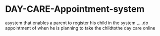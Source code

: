 # DAY-CARE-Appointment-system
asystem that enables a parent to register his child in the system ,....do appointment of when he is planning to take the childtothe day care online 
